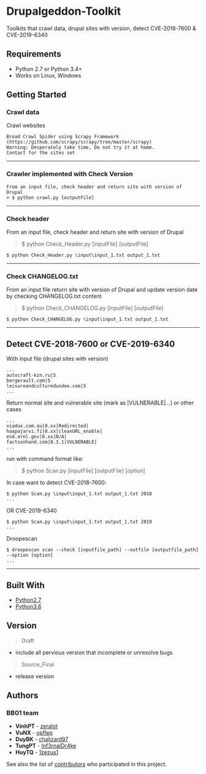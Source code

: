 # Drupalgeddon-Toolkit

Toolkits that crawl data, drupal sites with version, detect CVE-2018-7600 & CVE-2019-6340 

## Requirements

* Python 2.7 or Python 3.4+
* Works on Linux, Windows

## Getting Started



### Crawl data

Crawl websites


```
Broad Crawl Spider using Scrapy Framework (https://github.com/scrapy/scrapy/tree/master/scrapy)
Warning: Desperately take time, Do not try it at home.
Contact for the sites set
```

---
### Crawler implemented with Check Version
```
From an input file, check header and return site with version of Drupal
> $ python crawl.py [outputFile]

```

---
### Check header

From an input file, check header and return site with version of Drupal
> $ python Check_Header.py [inputFile] [outputFile]

```
$ python Check_Header.py \input\input_1.txt output_1.txt
```

---

### Check CHANGELOG.txt

From an input file return site with version of Drupal and update version date by checking CHANGELOG.txt content
> $ python Check_CHANGELOG.py [inputFile] [outputFile]

```
$ python Check_CHANGELOG.py \input\input_1.txt output_1.txt
```

---

## Detect CVE-2018-7600 or CVE-2019-6340

With input file (drupal sites with version) 

```
...
autocraft-kzn.ru|5
bergerault.com|5
leisureandculturedundee.com|5
...
```

Return normal site and vulnerable site (mark as |VULNERABLE|...) or other cases

```
...
viadux.com.au|8.xx|Redirected|
haapajarvi.fi|8.xx|cleanURL_enable|
esd.ornl.gov|8.xx|N/A|
factsonhand.com|8.3.1|VULNERABLE|
...
```

run with command format like: 
> $ python Scan.py [inputFile] [outputFile] [option]

In case want to detect CVE-2018-7600:

```
$ python Scan.py \input\input_1.txt output_1.txt 2018
...
```
OR CVE-2019-6340
```
$ python Scan.py \input\input_1.txt output_1.txt 2019
...
```
Droopescan
```
$ droopescan scan --check [inputfile_path] --outfile [outputfile_path] --option [option]
...
```

---

## Built With

* [Python2.7](https://docs.python.org/2.7/)
* [Python3.6](https://docs.python.org/2.6/)

## Version

> Draft 
* include all pervious version that incomplete or unresolve bugs 

> Source_Final 
* release version

## Authors
### BB01 team

* **VinhPT** - [zeralot](https://github.com/zeralot)
* **VuNX** - [opflep](https://github.com/opflep)
* **DuyBK** - [chalizard97](https://github.com/chalizard97)
* **TungPT** - [Inf3rnalDr4ke](https://github.com/Inf3rnalDr4ke)
* **HuyTQ** - [1zezus1](https://github.com/1zezus1)

See also the list of [contributors](https://github.com/opflep/Drupalgeddon-Toolkit/graphs/contributors) who participated in this project.
